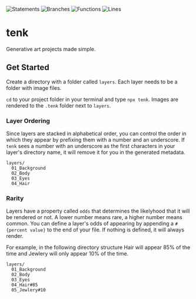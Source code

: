 ![Statements](https://img.shields.io/badge/statements-94.56%25-brightgreen.svg?style=flat)
![Branches](https://img.shields.io/badge/branches-96.36%25-brightgreen.svg?style=flat)
![Functions](https://img.shields.io/badge/functions-88.17%25-yellow.svg?style=flat)
![Lines](https://img.shields.io/badge/lines-94.51%25-brightgreen.svg?style=flat)

# tenk

Generative art projects made simple.

## Get Started

Create a directory with a folder called `layers`. Each layer needs to be a folder with image files.

`cd` to your project folder in your terminal and type `npx tenk`. Images are rendered to the `.tenk` folder next to `layers`.

### Layer Ordering

Since layers are stacked in alphabetical order, you can control the order in which they appear by prefixing them with a number and an underscore. If `tenk` sees a number with an underscore as the first characters in your layer's directory name, it will remove it for you in the generated metadata.

```
layers/
  01_Background
  02_Body
  03_Eyes
  04_Hair
```

### Rarity

Layers have a property called `odds` that determines the likelyhood that it will be rendered or not. A lower number means rare, a higher number means common. You can define a layer's odds of appearing by appending a `#{percent value}` to the end of your file. If nothing is defined, it will always render.

For example, in the following directory structure Hair will appear 85% of the time and Jewlery will only appear 10% of the time.

```
layers/
  01_Background
  02_Body
  03_Eyes
  04_Hair#85
  05_Jewlery#10
```
